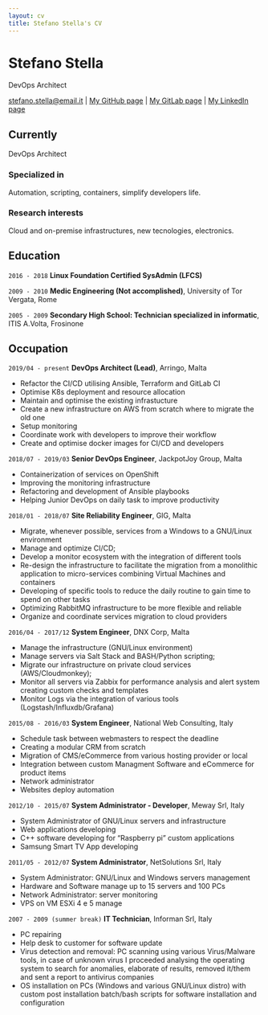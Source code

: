 ```yaml
---
layout: cv
title: Stefano Stella's CV
---
```

# Stefano Stella
DevOps Architect

<div id="webaddress">
<a href="stefano.stella@email.it">stefano.stella@email.it</a>
| <a href="https://github.com/mprenditore">My GitHub page</a>
| <a href="https://gitlab.com/mprenditore">My GitLab page</a>
| <a href="https://www.linkedin.com/in/stefanostelladevops">My LinkedIn page</a>
</div>


## Currently

DevOps Architect

### Specialized in

Automation, scripting, containers, simplify developers life.

### Research interests

Cloud and on-premise infrastructures, new tecnologies, electronics.

## Education

`2016 - 2018`
__Linux Foundation Certified SysAdmin (LFCS)__

`2009 - 2010`
__Medic Engineering (Not accomplished)__, University of Tor Vergata, Rome

`2005 - 2009`
__Secondary High School: Technician specialized in informatic__, ITIS A.Volta, Frosinone

## Occupation

`2019/04 - present`
__DevOps Architect (Lead)__, Arringo, Malta

- Refactor the CI/CD utilising Ansible, Terraform and GitLab CI
- Optimise K8s deployment and resource allocation
- Maintain and optimise the existing infrastucture
- Create a new infrastructure on AWS from scratch where to migrate the old one
- Setup monitoring
- Coordinate work with developers to improve their workflow
- Create and optimise docker images for CI/CD and developers

`2018/07 - 2019/03`
__Senior DevOps Engineer__, JackpotJoy Group, Malta

- Containerization of services on OpenShift
- Improving the monitoring infrastructure
- Refactoring and development of Ansible playbooks
- Helping Junior DevOps on daily task to improve productivity

`2018/01 - 2018/07`
__Site Reliability Engineer__, GIG, Malta

- Migrate, whenever possible, services from a Windows to a GNU/Linux environment
- Manage and optimize CI/CD;
- Develop a monitor ecosystem with the integration of different tools
- Re-design the infrastructure to facilitate the migration from a monolithic application to micro-services combining Virtual Machines and containers
- Developing of specific tools to reduce the daily routine to gain time to spend on other tasks
- Optimizing RabbitMQ infrastructure to be more flexible and reliable
- Organize and coordinate services migration to cloud providers

`2016/04 - 2017/12`
__System Engineer__, DNX Corp, Malta

- Manage the infrastructure (GNU/Linux environment)
- Manage servers via Salt Stack and BASH/Python scripting;
- Migrate our infrastructure on private cloud services (AWS/Cloudmonkey);
- Monitor all servers via Zabbix for performance analysis and alert system creating custom checks and templates
- Monitor Logs via the integration of various tools (Logstash/Influxdb/Grafana)

`2015/08 - 2016/03`
__System Engineer__, National Web Consulting, Italy

- Schedule task between webmasters to respect the deadline
- Creating a modular CRM from scratch
- Migration of CMS/eCommerce from various hosting provider or local
- Integration between custom Managment Software and eCommerce for product items
- Network administrator
- Websites deploy automation

`2012/10 - 2015/07`
__System Administrator - Developer__, Meway Srl, Italy

- System Administrator of GNU/Linux servers and infrastructure
- Web applications developing
- C++ software developing for “Raspberry pi” custom applications
- Samsung Smart TV App developing

`2011/05 - 2012/07`
__System Administrator__, NetSolutions Srl, Italy

- System Administrator: GNU/Linux and Windows servers management
- Hardware and Software manage up to 15 servers and 100 PCs
- Network Administrator: server monitoring
- VPS on VM ESXi 4 e 5 manage

`2007 - 2009 (summer break)`
__IT Technician__, Informan Srl, Italy

- PC repairing
- Help desk to customer for software update
- Virus detection and removal: PC scanning using various Virus/Malware tools, in case of unknown virus I proceeded analysing the operating system to search for anomalies, elaborate of results, removed it/them and sent a report to antivirus companies
- OS installation on PCs (Windows and various GNU/Linux distro) with custom post installation batch/bash scripts for software installation and configuration

<!-- ### Footer

Last updated: Sep 2020 -->
